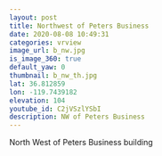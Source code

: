 ```yaml
---
layout: post
title: Northwest of Peters Business
date: 2020-08-08 10:49:31
categories: vrview
image_url: b_nw.jpg
is_image_360: true
default_yaw: 0
thumbnail: b_nw_th.jpg
lat: 36.812859
lon: -119.7439182
elevation: 104
youtube_id: C2jVSzlYSbI
description: NW of Peters Business
---
```

North West of Peters Business building

